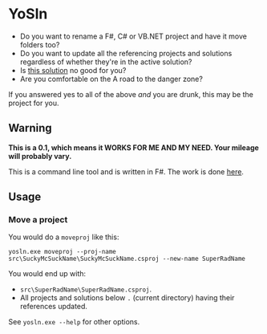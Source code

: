 # YoSln

* Do you want to rename a F#, C# or VB.NET project and have it move folders too?
* Do you want to update all the referencing projects and solutions regardless of whether they're in the active solution?
* Is [this solution](http://stackoverflow.com/a/224788/418492) no good for you?
* Are you comfortable on the A road to the danger zone?

If you answered yes to all of the above *and* you are drunk, this may be the project for you.

## Warning

**This is a 0.1, which means it WORKS FOR ME AND MY NEED. Your mileage will probably vary.**

This is a command line tool and is written in F#.  The work is done [here](https://github.com/bentayloruk/YoSln/blob/master/src/YoSln/Program.fs).

## Usage

### Move a project

You would do a `moveproj` like this:

`yosln.exe moveproj --proj-name src\SuckyMcSuckName\SuckyMcSuckName.csproj --new-name SuperRadName`

You would end up with:

* `src\SuperRadName\SuperRadName.csproj`.
* All projects and solutions below `.` (current directory) having their references updated.

See `yosln.exe --help` for other options.

